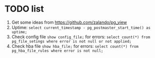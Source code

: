 # TODO list

1. Get some ideas from https://github.com/zalando/pg_view
1. Uptime: `select current_timestamp - pg_postmaster_start_time() as uptime;`
1. Check config file `show config_file;` for errors: `select count(*) from pg_file_setings where error is not null or not applied;`
1. Check hba file `show hba_file;` for errors: `select count(*) from pg_hba_file_rules where error is not null;`
